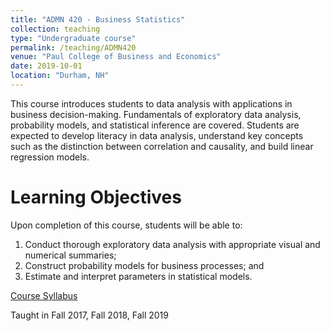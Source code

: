 ```yaml
---
title: "ADMN 420 - Business Statistics"
collection: teaching
type: "Undergraduate course"
permalink: /teaching/ADMN420
venue: "Paul College of Business and Economics"
date: 2019-10-01
location: "Durham, NH"
---
```


This course introduces students to data analysis with applications in business decision-making.  Fundamentals of exploratory data analysis, probability models, and statistical inference are covered.  Students are expected to develop literacy in data analysis, understand key concepts such as the distinction between correlation and causality, and build linear regression models.    


Learning Objectives
======
Upon completion of this course, students will be able to:  
1.  Conduct thorough exploratory data analysis with appropriate visual and numerical summaries; 
2.  Construct probability models for business processes; and
3.  Estimate and interpret parameters in statistical models.

[Course Syllabus](https://g-lynn.github.io/files/ADMN_420_Syllabus.pdf)

Taught in Fall 2017, Fall 2018, Fall 2019
